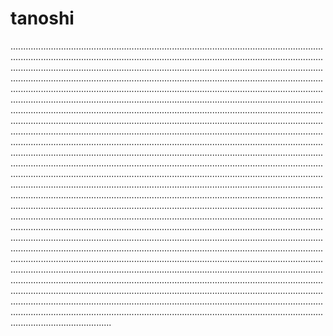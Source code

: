 # tanoshi

................................................................................................................................................................................................................................................................................................................................................................................................................................................................................................................................................................................................................................................................................................................................................................................................................................................................................................................................................................................................................................................................................................................................................................................................................................................................................................................................................................................................................................................................................................................................................................................................................................................................................................................................................................................................................................................................................................................................................................................................................................................................................................................................................................................................................................................................................................................................................................................................................................................................................................................................................................................................................................................................................................................................................................................................................................................................................................................................................................................................................................................................................................................................................................................................................................................................................................................................................................................................